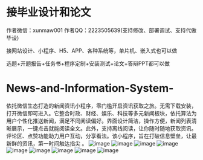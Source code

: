 # 接毕业设计和论文
作者微信：xunmaw001  作者QQ：2223505639(支持修改、部署调试、支持代做毕设)

接网站设计、小程序、H5、APP、各种系统等，单片机、嵌入式也可以做

选题+开题报告+任务书+程序定制+安装测试+论文+答辩PPT都可以做
# News-and-Information-System-
依托微信生态打造的新闻资讯小程序，零门槛开启资讯获取之旅。无需下载安装，打开微信即可进入。它整合时政、财经、娱乐、科技等多元新闻板块，依托算法为用户个性化推送新闻，满足不同阅读偏好。界面设计简洁，操作方便，新闻列表清晰展示，一键点击就能阅读全文。此外，支持离线阅读，让你随时随地获取资讯。评论区、点赞功能助力用户互动，分享看法。该小程序，旨在打破信息壁垒，让最新鲜的资讯，第一时间触达指尖 。 
![image](https://github.com/user-attachments/assets/7f4a6d42-a4db-4b00-851e-791890a040b9)
![image](https://github.com/user-attachments/assets/58e09cba-e84a-45b6-ba92-4097fd7415c3)
![image](https://github.com/user-attachments/assets/f47b0343-e258-4755-85c0-7d06d87c6b74)
![image](https://github.com/user-attachments/assets/00905876-3278-423f-99b2-70d687871e88)
![image](https://github.com/user-attachments/assets/6c46a3ab-9f42-47cf-bde3-57dfed7bcf4f)
![image](https://github.com/user-attachments/assets/7a520032-4ed8-49a4-9a86-50fb74ac37a4)
![image](https://github.com/user-attachments/assets/27d7960d-b4d8-4c3e-96a0-25da1da082bd)
![image](https://github.com/user-attachments/assets/a2f81eda-56a5-4053-bc61-fc595c0519f1)
![image](https://github.com/user-attachments/assets/066d94ef-9f0c-42c4-914a-646b5706fcb2)
